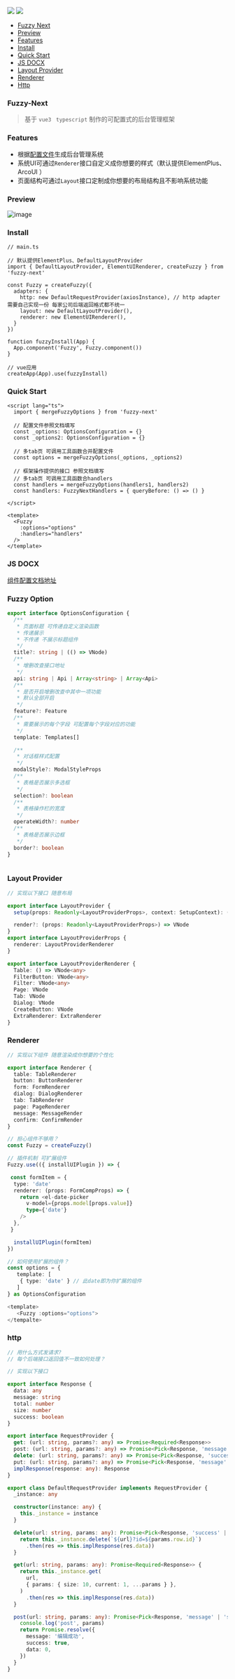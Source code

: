 ![](https://img.shields.io/badge/component-fuzzy-red.svg?style=for-the-badge&logo=Vue.js ) ![](https://img.shields.io/badge/npm-v8.5.2-orange?style=for-the-badge&logo=npm& )

- [Fuzzy Next](#fuzzy-next)
- [Preview](#preview)
- [Features](#features)
- [Install](#install)
- [Quick Start](#quick-start)
- [JS DOCX](#js-docx)
- [Layout Provider](#layout-provider)
- [Renderer](#renderer)
- [Http](#http)

### Fuzzy-Next

> 基于 ```vue3 ``` ```typescript``` 制作的可配置式的后台管理框架

### Features

- 根据[配置文件](#fuzzy-option)生成后台管理系统
- 系统UI可通过```Renderer```接口自定义成你想要的样式（默认提供ElementPlus、ArcoUI ）
- 页面结构可通过```Layout```接口定制成你想要的布局结构且不影响系统功能

### Preview

![image](https://github.com/Yonghero/fuzzyjs/tree/main/playground/assets/fuzzy-next.gif)

### Install

``` tsx
// main.ts

// 默认提供ElementPlus、DefaultLayoutProvider
import { DefaultLayoutProvider, ElementUIRenderer, createFuzzy } from 'fuzzy-next'

const Fuzzy = createFuzzy({
  adapters: {
    http: new DefaultRequestProvider(axiosInstance), // http adapter 需要自己实现一份 每家公司后端返回格式都不统一
    layout: new DefaultLayoutProvider(),
    renderer: new ElementUIRenderer(),
  }
})

function fuzzyInstall(App) {
  App.component('Fuzzy', Fuzzy.component())
}

// vue应用
createApp(App).use(fuzzyInstall)
```

### Quick Start

``` vue
<script lang="ts">
  import { mergeFuzzyOptions } from 'fuzzy-next'

  // 配置文件参照文档填写
  const _options: OptionsConfiguration = {}
  const _options2: OptionsConfiguration = {}
  
  // 多tab页 可调用工具函数合并配置文件
  const options = mergeFuzzyOptions(_options, _options2)
  
  // 框架操作提供的接口 参照文档填写
  // 多tab页 可调用工具函数合handlers
  const handlers = mergeFuzzyOptions(handlers1, handlers2)
  const handlers: FuzzyNextHandlers = { queryBefore: () => () }
  
</script>

<template>
  <Fuzzy
    :options="options"
    :handlers="handlers"
  />
</template>
```

### JS DOCX

[组件配置文档地址](https://github.com/Yonghero/fuzzyjs/tree/main/fuzzy-next/types)

### Fuzzy Option

```ts
export interface OptionsConfiguration {
  /**
   * 页面标题 可传递自定义渲染函数
   * 传递展示
   * 不传递 不展示标题组件
   */
  title?: string | (() => VNode)
  /**
   * 增删改查接口地址
   */
  api: string | Api | Array<string> | Array<Api>
  /**
   * 是否开启增删改查中其中一项功能
   * 默认全部开启
   */
  feature?: Feature
  /**
   * 需要展示的每个字段 可配置每个字段对应的功能
   */
  template: Templates[]

  /**
   * 对话框样式配置
   */
  modalStyle?: ModalStyleProps
  /**
   * 表格是否展示多选框
   */
  selection?: boolean
  /**
   * 表格操作栏的宽度
   */
  operateWidth?: number
  /**
   * 表格是否展示边框
   */
  border?: boolean
}



```

### Layout Provider

``` ts
// 实现以下接口 随意布局

export interface LayoutProvider {
  setup(props: Readonly<LayoutProviderProps>, context: SetupContext): () => VNode | Record<string, any>

  render?: (props: Readonly<LayoutProviderProps>) => VNode
}
export interface LayoutProviderProps {
  renderer: LayoutProviderRenderer
}

export interface LayoutProviderRenderer {
  Table: () => VNode<any>
  FilterButton: VNode<any>
  Filter: VNode<any>
  Page: VNode
  Tab: VNode
  Dialog: VNode
  CreateButton: VNode
  ExtraRenderer: ExtraRenderer
}
```

### Renderer

```ts
// 实现以下组件 随意渲染成你想要的个性化

export interface Renderer {
  table: TableRenderer
  button: ButtonRenderer
  form: FormRenderer
  dialog: DialogRenderer
  tab: TabRenderer
  page: PageRenderer
  message: MessageRender
  confirm: ConfirmRender
}

// 担心组件不够用？
const Fuzzy = createFuzzy()

// 插件机制 可扩展组件
Fuzzy.use(({ installUIPlugin }) => {

 const formItem = {
  type: 'date'
  renderer: (props: FormCompProps) => {
    return <el-date-picker
      v-model={props.model[props.value]}
      type={'date'}
    />
  },
 }

  installUIPlugin(formItem)
})

// 如何使用扩展的组件？
const options = {
   template: [
    { type: 'date' } // 此date即为你扩展的组件
   ]
} as OptionsConfiguration

<template>
   <Fuzzy :options="options">
</tempalte>

```

### http

```ts
// 用什么方式发请求? 
// 每个后端接口返回值不一致如何处理？

// 实现以下接口

export interface Response {
  data: any
  message: string
  total: number
  size: number
  success: boolean
}

export interface RequestProvider {
  get: (url: string, params?: any) => Promise<Required<Response>>
  post: (url: string, params?: any) => Promise<Pick<Response, 'message' | 'success' | 'data'>>
  delete: (url: string, params?: any) => Promise<Pick<Response, 'success' | 'message'>>
  put: (url: string, params?: any) => Promise<Pick<Response, 'message' | 'success' | 'data'>>
  implResponse(response: any): Response
}

export class DefaultRequestProvider implements RequestProvider {
  _instance: any

  constructor(instance: any) {
    this._instance = instance
  }

  delete(url: string, params: any): Promise<Pick<Response, 'success' | 'message'>> {
    return this._instance.delete(`${url}?id=${params.row.id}`)
      .then(res => this.implResponse(res.data))
  }

  get(url: string, params: any): Promise<Required<Response>> {
    return this._instance.get(
      url,
      { params: { size: 10, current: 1, ...params } },
    )
      .then(res => this.implResponse(res.data))
  }

  post(url: string, params: any): Promise<Pick<Response, 'message' | 'success' | 'data'>> {
    console.log('post', params)
    return Promise.resolve({
      message: '编辑成功',
      success: true,
      data: 0,
    })
  }
}


```

